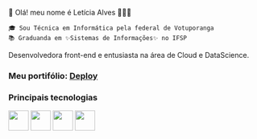   👋 Olá! meu nome é Letícia Alves 👩🏻‍💻

	🎓 Sou Técnica em Informática pela federal de Votuporanga	
	📚 Graduanda em ✨Sistemas de Informações✨ no IFSP

Desenvolvedora front-end e entusiasta na área de Cloud e DataScience.

###  Meu portifólio: [Deploy](https://lealvesrs.github.io/portifolio/#/)

### Principais tecnologias
<img src="https://cdn.jsdelivr.net/gh/devicons/devicon/icons/css3/css3-original.svg" width="40" height="40" /> <img src="https://cdn.jsdelivr.net/gh/devicons/devicon/icons/html5/html5-original.svg" width="40" height="40" /> <img src="https://cdn.jsdelivr.net/gh/devicons/devicon/icons/javascript/javascript-original.svg" width="40" height="40" /> <img src="https://cdn.jsdelivr.net/gh/devicons/devicon/icons/flutter/flutter-original.svg" width="40" height="40"/>
